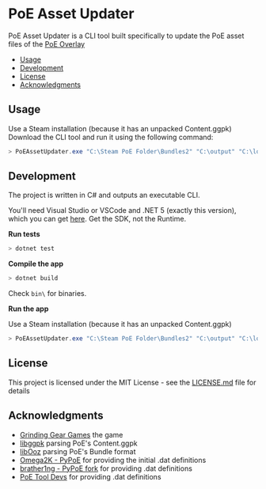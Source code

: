 # PoE Asset Updater

PoE Asset Updater is a CLI tool built specifically to update the PoE asset files of the [PoE Overlay](https://github.com/PoE-Overlay-Community/PoE-Overlay-Community-Fork)

<!-- TOC -->
- [Usage](#usage)
- [Development](#development)
- [License](#license)
- [Acknowledgments](#acknowledgments)
<!-- /TOC -->

## Usage

Use a Steam installation (because it has an unpacked Content.ggpk)
Download the CLI tool and run it using the following command:  
```powershell
> PoEAssetUpdater.exe "C:\Steam PoE Folder\Bundles2" "C:\output" "C:\local-static-poe" "C:\Repos\PoE-Asset-Updater\Resources\stable.py"
```

## Development

The project is written in C# and outputs an executable CLI.

You'll need Visual Studio or VSCode and .NET 5 (exactly this version),
which you can get [here](https://dotnet.microsoft.com/download/dotnet).
Get the SDK, not the Runtime.

**Run tests**

```powershell
> dotnet test
```

**Compile the app**

```powershell
> dotnet build
```

Check `bin\` for binaries.

**Run the app**

Use a Steam installation (because it has an unpacked Content.ggpk)

```powershell
> PoEAssetUpdater.exe "C:\Steam PoE Folder\Bundles2" "C:\output" "C:\local-static-poe" "C:\Repos\PoE-Asset-Updater\Resources\stable.py"
```

## License

This project is licensed under the MIT License - see the [LICENSE.md](LICENSE.md) file for details

## Acknowledgments

* [Grinding Gear Games](https://www.pathofexile.com/) the game
* [libggpk](https://github.com/MuxaJIbI4/libggpk) parsing PoE's Content.ggpk
* [libOoz](https://github.com/zao/ooz) parsing PoE's Bundle format
* [Omega2K - PyPoE](https://github.com/OmegaK2/PyPoE) for providing the initial .dat definitions
* [brather1ng - PyPoE fork](https://github.com/brather1ng/PyPoE) for providing .dat definitions
* [PoE Tool Devs](https://github.com/poe-tool-dev/dat-schema) for providing .dat definitions
